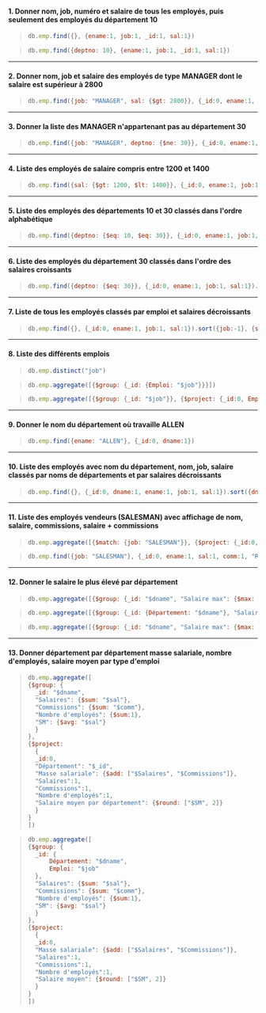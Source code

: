 #### 1. Donner nom, job, numéro et salaire de tous les employés, puis seulement des employés du département 10
> ```js
> db.emp.find({}, {ename:1, job:1, _id:1, sal:1})
> ```

> ```js
> db.emp.find({deptno: 10}, {ename:1, job:1, _id:1, sal:1})
> ```
---


#### 2. Donner nom, job et salaire des employés de type MANAGER dont le salaire est supérieur à 2800
> ~~~js
> db.emp.find({job: "MANAGER", sal: {$gt: 2800}}, {_id:0, ename:1, job:1, sal:1})
> ~~~
---

#### 3.  Donner la liste des MANAGER n'appartenant pas au département 30
> ```js
> db.emp.find({job: "MANAGER", deptno: {$ne: 30}}, {_id:0, ename:1, job:1, sal:1})
> ```
---

#### 4. Liste des employés de salaire compris entre 1200 et 1400
> ```js
> db.emp.find({sal: {$gt: 1200, $lt: 1400}}, {_id:0, ename:1, job:1, sal:1})
> ```
---

#### 5. Liste des employés des départements 10 et 30 classés dans l'ordre alphabétique
> ```js
> db.emp.find({deptno: {$eq: 10, $eq: 30}}, {_id:0, ename:1, job:1, sal:1}).sort({ename:1})
> ```
---

#### 6. Liste des employés du département 30 classés dans l'ordre des salaires croissants
> ```js
> db.emp.find({deptno: {$eq: 30}}, {_id:0, ename:1, job:1, sal:1}).sort({sal:1})
> ```
---

#### 7. Liste de tous les employés classés par emploi et salaires décroissants
> ```js
> db.emp.find({}, {_id:0, ename:1, job:1, sal:1}).sort({job:-1}, {sal:-1})
> ```
---

#### 8. Liste des différents emplois
> ```js
> db.emp.distinct("job")
> ```

> ```js
> db.emp.aggregate([{$group: {_id: {Emploi: "$job"}}}])
> ```

> ``` js
> db.emp.aggregate([{$group: {_id: "$job"}}, {$project: {_id:0, Emploi: "$_id"}}])
> ```
---

#### 9. Donner le nom du département où travaille ALLEN
> ```js
> db.emp.find({ename: "ALLEN"}, {_id:0, dname:1})
> ```
---

#### 10. Liste des employés avec nom du département, nom, job, salaire classés par noms de départements et par salaires décroissants
> ```js
> db.emp.find({}, {_id:0, dname:1, ename:1, job:1, sal:1}).sort({dname:-1, sal:-1})
> ```
---

#### 11. Liste des employés vendeurs (SALESMAN) avec affichage de nom, salaire, commissions, salaire + commissions
> ```js
> db.emp.aggregate([{$match: {job: "SALESMAN"}}, {$project: {_id:0, ename:1, sal:1, comm:1, "Revenu total": {$add: ["$sal", "$comm"]}}}])
> ```

> ```js
> db.emp.find({job: "SALESMAN"}, {_id:0, ename:1, sal:1, comm:1, "Revenu total": {$add: ["$sal", "$comm"]}})
> ```
---

#### 12. Donner le salaire le plus élevé par département
> ```js
> db.emp.aggregate([{$group: {_id: "$dname", "Salaire max": {$max: "$sal"}}}])
> ```

> ```js
> db.emp.aggregate([{$group: {_id: {Département: "$dname"}, "Salaire max": {$max: "$sal"}}}])
> ```

> ```js
> db.emp.aggregate([{$group: {_id: "$dname", "Salaire max": {$max: "$sal"}}}, {$project: {_id:0, "Département": "$_id", "Salaire max":1}}])
> ```
---

#### 13. Donner département par département masse salariale, nombre d'employés, salaire moyen par type d'emploi
> ```js
> db.emp.aggregate([
> {$group: {
> 	_id: "$dname",
>	"Salaires": {$sum: "$sal"},
>	"Commissions": {$sum: "$comm"},
>	"Nombre d'employés": {$sum:1},
>	"SM": {$avg: "$sal"}
>	}
> },
> {$project:
>	{
>	_id:0,
>	"Département": "$_id",
>	"Masse salariale": {$add: ["$Salaires", "$Commissions"]},
>	"Salaires":1,
>	"Commissions":1,
>	"Nombre d'employés":1,
>	"Salaire moyen par département": {$round: ["$SM", 2]}
>	}
> } 
> ])
> ```

> ```js
> db.emp.aggregate([
> {$group: {
>	_id: {
>		Département: "$dname",
>		Emploi: "$job"
>	},
>	"Salaires": {$sum: "$sal"},
>	"Commissions": {$sum: "$comm"},
>	"Nombre d'employés": {$sum:1},
>	"SM": {$avg: "$sal"}
>	}
> },
> {$project:
>	{
>	_id:0,
>	"Masse salariale": {$add: ["$Salaires", "$Commissions"]},
>	"Salaires":1,
>	"Commissions":1,
>	"Nombre d'employés":1,
>	"Salaire moyen": {$round: ["$SM", 2]}
>	}
> }
> ])
> ```
